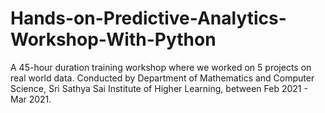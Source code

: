 # Hands-on-Predictive-Analytics-Workshop-With-Python
A 45-hour duration training workshop where we worked on 5 projects on real world data.
Conducted by Department of Mathematics and Computer Science, Sri Sathya Sai Institute of Higher Learning, between Feb 2021 - Mar 2021.
